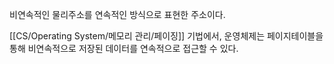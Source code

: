 비연속적인 물리주소를 연속적인 방식으로 표현한 주소이다.

[[CS/Operating System/메모리 관리/페이징]] 기법에서, 운영체제는 페이지테이블을 통해 비연속적으로 저장된 데이터를 연속적으로 접근할 수 있다.
